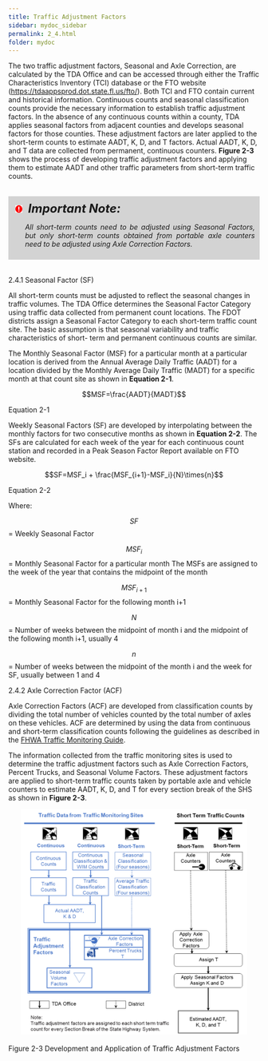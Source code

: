 ```yaml
---
title: Traffic Adjustment Factors
sidebar: mydoc_sidebar
permalink: 2_4.html
folder: mydoc
---
```



<style>
  div{text-align: justify;}
</style>


The two traffic adjustment factors, Seasonal and Axle Correction, are calculated by the TDA Office and can be accessed through either the Traffic Characteristics Inventory (TCI) database or the FTO website (<a href="https://tdaappsprod.dot.state.fl.us/fto/" target="_blank">https://tdaappsprod.dot.state.fl.us/fto/</a>). Both TCI and FTO contain current and historical information. Continuous counts and seasonal classification counts provide the necessary information to establish traffic adjustment factors. In the absence of any continuous counts within a county, TDA applies seasonal factors from adjacent counties and develops seasonal factors for those counties. These adjustment factors are later applied to the short-term counts to estimate AADT, K, D, and T factors. Actual AADT, K, D, and T data are collected from permanent, continuous counters. <b>Figure 2-3</b> shows the process of developing traffic adjustment factors and applying them to estimate AADT and other traffic parameters from short-term traffic counts.
<div style="background:#D3D3D3; padding: 0.6rem; margin: 2rem 0">
<img src="images/RedWarning.png" style="max-width: 3%; margin-left:4px;"><font size = 5><b><i>&nbsp;&nbsp;Important Note:</i></b></font>
<ul><i>All short-term counts need to be adjusted using Seasonal Factors, but only short-term counts obtained from portable axle counters need to be adjusted using Axle Correction Factors.</i></ul>
</div>


<span class="subtitle-3">2.4.1 Seasonal Factor (SF)</span>

All short-term counts must be adjusted to reflect the seasonal changes in traffic volumes. The TDA Office determines the Seasonal Factor Category using traffic data collected from permanent count locations. The FDOT districts assign a Seasonal Factor Category to each short-term traffic count site. The basic assumption is that seasonal variability and traffic characteristics of short- term and permanent continuous counts are similar.

The Monthly Seasonal Factor (MSF) for a particular month at a particular location is derived from the Annual Average Daily Traffic (AADT) for a location divided by the Monthly Average Daily Traffic (MADT) for a specific month at that count site as shown in <b>Equation 2-1</b>.



<!-- 
<div style="background:linear-gradient(to right, white 10%, #b0c4de 50%, white 90%)">
<center><b>Equarion 2-1</b></center>
</div> -->

$$MSF=\frac{AADT}{MADT}$$

<div class="italic-grey">Equation 2-1</div>

Weekly Seasonal Factors (SF) are developed by interpolating between the monthly factors for two consecutive months as shown in <b>Equation 2-2</b>. The SFs are calculated for each week of the year for each continuous count station and recorded in a Peak Season Factor Report available on FTO website.

$$SF=MSF_i + \frac{MSF_{i+1}-MSF_i}{N}\times{n}$$

<div class="italic-grey">Equation 2-2</div>

Where:
 
$$SF$$ =  Weekly Seasonal Factor

$$MSF_i$$  =  Monthly Seasonal Factor for a particular month The MSFs are assigned to the week of the year that contains the midpoint of the month

$$MSF_{i+1}$$  =  Monthly Seasonal Factor for the following month i+1

$$N$$  =  Number of weeks between the midpoint of month i and the midpoint of the following month i+1, usually 4

$$n$$  =  Number of weeks between the midpoint of the month i and the week for SF, usually between 1 and 4

<span class="subtitle-3">2.4.2 Axle Correction Factor (ACF)</span>

Axle Correction Factors (ACF) are developed from classification counts by dividing the total number of vehicles counted by the total number of axles on these vehicles. ACF are determined by using the data from continuous and short-term classification counts following the guidelines as described in the <a href="https://www.fhwa.dot.gov/policyinformation/tmguide/2022_TMG_Final_Report.pdf" target="_blank">FHWA Traffic Monitoring Guide</a>.

The information collected from the traffic monitoring sites is used to determine the traffic adjustment factors such as Axle Correction Factors, Percent Trucks, and Seasonal Volume Factors. These adjustment factors are applied to short-term traffic counts taken by portable axle and vehicle counters to estimate AADT, K, D, and T for every section break of the SHS as shown in <b>Figure 2-3</b>.

<center><img src="images/fig2_3.png" style="max-width: 90%; text-align:center; margin-bottom: 1rem"></center>
<div class="italic-grey">Figure 2-3 Development and Application of Traffic Adjustment Factors</div> 











